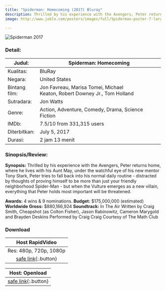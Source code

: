 ```yaml
---
title: "Spiderman: Homecoming (2017) Bluray"
description: Thrilled by his experience with the Avengers, Peter returns home, where he lives with his Aunt May, under the watchful eye of his new mentor Tony Stark, Peter tries to fall back into his normal daily routine
image: http://www.joblo.com/posters/images/full/Spiderman-poster-7-large.jpg

---
```


![Spiderman 2017](https://i0.wp.com/www.impawards.com/2017/posters/spiderman_homecoming_ver7.jpg)

### Detail:

| Judul: | Spiderman: Homecoming |
|---|---|
| Kualitas: | BluRay |
| Negara: | United States |
| Bintang film: | Jon Favreau, Marisa Tomei, Michael Keaton, Robert Downey Jr., Tom Holland |
| Sutradara: | Jon Watts |
| Genre: | Action, Adventure, Comedy, Drama, Science Fiction |
| IMDb: | 7.5/10 from 331,315 users |
| Diterbitkan: | July 5, 2017 |
| Durasi: | 2 jam 13 menit |

### Sinopsis/Review:

**Synopsis:**
Thrilled by his experience with the Avengers, Peter returns home, where he lives with his Aunt May, under the watchful eye of his new mentor Tony Stark, Peter tries to fall back into his normal daily routine - distracted by thoughts of proving himself to be more than just your friendly neighborhood Spider-Man - but when the Vulture emerges as a new villain, everything that Peter holds most important will be threatened.

**Awards:** 4 wins & 9 nominations.
**Budget:** $175,000,000 (estimated)
**Worldwide Gross:** $880,166,924
**Soundtrack:** In The Air Written by Craig Smith, Cheapshot (as Colton Fisher), Jason Rabinowitz, Cameron Marygold and Brayden Deskins Performed by Craig Craig Courtesy of The Math Club

### Download

| Host RapidVideo |
|:---:|
| Res: 480p, 720p, 1080p |
| [safe link](https://safelink.knoacc.org/#yXjqQ){:.button} |

| Host: Openload |
|:---:|
| [safe link](https://safelink.knoacc.org/#8aiEd){:.button} |
